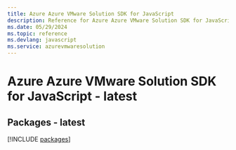 ```yaml
---
title: Azure Azure VMware Solution SDK for JavaScript
description: Reference for Azure Azure VMware Solution SDK for JavaScript
ms.date: 05/29/2024
ms.topic: reference
ms.devlang: javascript
ms.service: azurevmwaresolution
---
```

# Azure Azure VMware Solution SDK for JavaScript - latest
## Packages - latest
[!INCLUDE [packages](azure-vmware-solution-index.md)]